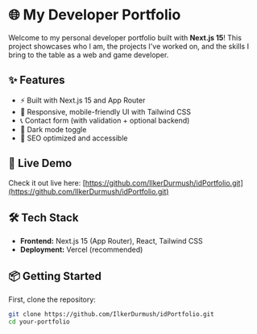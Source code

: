 # 🌐 My Developer Portfolio

Welcome to my personal developer portfolio built with **Next.js 15**! This project showcases who I am, the projects I've worked on, and the skills I bring to the table as a web and game developer.

## ✨ Features

- ⚡ Built with Next.js 15 and App Router
- 🎨 Responsive, mobile-friendly UI with Tailwind CSS
- 📞 Contact form (with validation + optional backend)
- 🌙 Dark mode toggle
- 🧩 SEO optimized and accessible

## 🚀 Live Demo

Check it out live here: [https://github.com/IlkerDurmush/idPortfolio.git](https://github.com/IlkerDurmush/idPortfolio.git)

## 🛠 Tech Stack

- **Frontend:** Next.js 15 (App Router), React, Tailwind CSS
- **Deployment:** Vercel (recommended)

## 📦 Getting Started

First, clone the repository:

```bash
git clone https://github.com/IlkerDurmush/idPortfolio.git
cd your-portfolio
```
